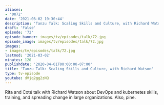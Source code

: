 ```yaml
---
aliases:
- '0072'
date: '2021-03-02 10:30:44'
description: 'Tanzu Talk: Scaling Skills and Culture, with Richard Watson'
draft: 'False'
episode: '72'
episode_banner: images/tv/episodes/talk/72.jpg
episode_image: images/tv/episodes/talk/72.jpg
images:
- images/tv/episodes/talk/72.jpg
lastmod: '2021-03-02'
minutes: 120
publishdate: '2020-04-01T00:00:00-07:00'
title: 'Tanzu Talk: Scaling Skills and Culture, with Richard Watson'
type: tv-episode
youtube: dVjq2gg2zNQ
---
```


Rita and Coté talk with Richard Watson about DevOps and kubernetes skills, training, and spreading change in large organizations. Also, pine.